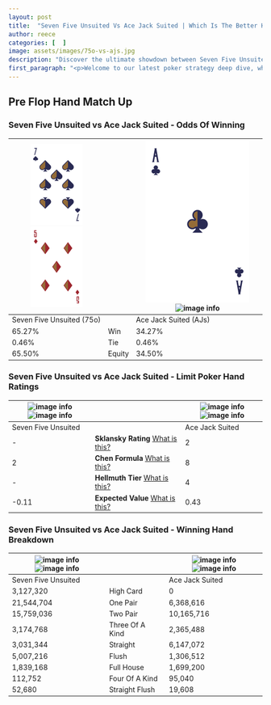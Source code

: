 ```yaml
---
layout: post
title:  "Seven Five Unsuited Vs Ace Jack Suited | Which Is The Better Hand In Poker? A Complete Guide"
author: reece
categories: [  ]
image: assets/images/75o-vs-ajs.jpg
description: "Discover the ultimate showdown between Seven Five Unsuited and Ace Jack Suited in poker! Uncover the odds, strategies, and scenarios where one hand triumphs over the other. Get ready to up your poker game with this thrilling analysis."
first_paragraph: "<p>Welcome to our latest poker strategy deep dive, where we're pitting two distinct hands against each other in a high-stakes showdown: Seven Five Unsuited vs Ace Jack Suited.</p><p>In the dynamic world of poker, every decision counts, and knowing which hand holds the upper hand is key to your success at the table.</p><p>In this article, we'll dissect these two hands, explore the scenarios where one dominates the other, and equip you with the knowledge to make strategic choices that can tip the odds in your favor.</p><p>Get ready to unravel the intriguing dynamics of these poker hands and elevate your game to new heights.</p>"
---
```




[comment]: # (sp0)

## Pre Flop Hand Match Up

<div class="table hand-ratings" markdown="1"> 



### Seven Five Unsuited vs Ace Jack Suited - Odds Of Winning


    
| ![image info](assets/images/hand1/7.png) ![image info](assets/images/hand1/5o.png) |  | ![image info](assets/images/hand2/a.png) ![image info](assets/images/hand2/js.png) |
| -------- | -------- | -------- |
| Seven Five Unsuited (75o) |  | Ace Jack Suited (AJs) |
| 65.27% | Win | 34.27% |
| 0.46% | Tie | 0.46% |
| 65.50% | Equity | 34.50% |




[comment]: # (sp1)



### Seven Five Unsuited vs Ace Jack Suited - Limit Poker Hand Ratings


    
| ![image info](https://www.riverpairs.com/assets/images/hand1/7.png) ![image info](https://www.riverpairs.com/assets/images/hand1/5o.png) |  | ![image info](https://www.riverpairs.com/assets/images/hand2/a.png) ![image info](https://www.riverpairs.com/assets/images/hand2/js.png) |
| -------- | -------- | -------- |
| Seven Five Unsuited |  | Ace Jack Suited |
| - | **Sklansky Rating** [What is this?](/sklansky-rating-explained) | 2 |
| 2 | **Chen Formula** [What is this?](/chen-formula-explained) | 8 |
| - | **Hellmuth Tier** [What is this?](/Hellmuth-tier-explained) | 4 |
| -0.11 | **Expected Value** [What is this?](/expected-value-explained) | 0.43 |




[comment]: # (sp2)



### Seven Five Unsuited vs Ace Jack Suited - Winning Hand Breakdown


    
| ![image info](https://www.riverpairs.com/assets/images/hand1/7.png) ![image info](https://www.riverpairs.com/assets/images/hand1/5o.png) |  | ![image info](https://www.riverpairs.com/assets/images/hand2/a.png) ![image info](https://www.riverpairs.com/assets/images/hand2/js.png) |
| -------- | -------- | -------- |
| Seven Five Unsuited |  | Ace Jack Suited |
| 3,127,320 | High Card | 0 |
| 21,544,704 | One Pair | 6,368,616 |
| 15,759,036 | Two Pair | 10,165,716 |
| 3,174,768 | Three Of A Kind | 2,365,488 |
| 3,031,344 | Straight | 6,147,072 |
| 5,007,216 | Flush | 1,306,512 |
| 1,839,168 | Full House | 1,699,200 |
| 112,752 | Four Of A Kind | 95,040 |
| 52,680 | Straight Flush | 19,608 |




[comment]: # (sp3)



</div>

[comment]: # (sp4)



[comment]: # (sp5)

